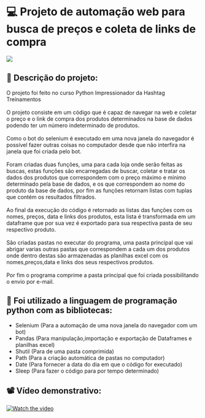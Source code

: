 # 💻 Projeto de automação web para busca de preços e coleta de links de compra 

<img src="https://cdn.discordapp.com/attachments/965066624556232737/983442947326509098/Captura_de_tela_de_2022-06-06_15-50-28.png">

## 📄 Descrição do projeto:

O projeto foi feito no curso Python Impressionador da Hashtag Treinamentos
<br>
<br>
O projeto consiste em um código que é capaz de navegar na web e coletar o preço e o link de compra dos produtos determinados na base de dados podendo ter um número indeterminado de produtos.
<br>
<br>
Como o bot do selenium é executado em uma nova janela do navegador é possível fazer outras coisas no computador desde que não interfira na janela que foi criada pelo bot.
<br>
<br>
Foram criadas duas funções, uma para cada loja onde serão feitas as buscas, estas funções são encarregadas de buscar, coletar e tratar os dados dos produtos que correspondem com o preço máximo e mínimo determinado pela base de dados, e os que correspondem ao nome do produto da base de dados, por fim as funções retornam listas com tuplas que contém os resultados filtrados.
<br>
<br>
Ao final da execução do código é retornado as listas das funções com os nomes, preços, data e links dos produtos, esta lista é transformada em um dataframe que por sua vez é exportado para sua respectiva pasta de seu respectivo produto.
<br>
<br>
São criadas pastas no executar do programa, uma pasta principal que vai abrigar varias outras pastas que correspondem a cada um dos produtos onde dentro destas são armazenadas as planilhas excel com os nomes,preços,data e links dos seus respectivos produtos.
<br>
<br>
Por fim o programa comprime a pasta principal que foi criada possibilitando o envio por e-mail.




## 🎯 Foi utilizado a linguagem de programação python com as bibliotecas:

- Selenium (Para a automação de uma nova janela do navegador com um bot)
- Pandas (Para manipulação,importação e exportação de Dataframes e planilhas excel)
- Shutil (Para de uma pasta comprimida)
- Path (Para a criação automática de pastas no computador)
- Date (Para fornecer a data do dia em que o código for executado)
- Sleep (Para fazer o código para por tempo determinado)



## 📽 Vídeo demonstrativo:

[![Watch the video](https://cdn.discordapp.com/attachments/965066624556232737/983443621485363250/Captura_de_tela_de_2022-06-06_15-53-25.png)](https://drive.google.com/file/d/1wsCGIYJP0uCYhl9jCK1KRSqmG4rBmqpA/view?usp=sharing)
